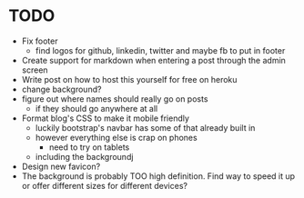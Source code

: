 # TODO

- Fix footer
	- find logos for github, linkedin, twitter and maybe fb to put in footer
- Create support for markdown when entering a post through the admin screen
- Write post on how to host this yourself for free on heroku
- change background?
- figure out where names should really go on posts
	- if they should go anywhere at all
- Format blog's CSS to make it mobile friendly
	- luckily bootstrap's navbar has some of that already built in
	- however everything else is crap on phones
		- need to try on tablets
	- including the backgroundj
- Design new favicon?
- The background is probably TOO high definition. Find way to speed it up or offer different sizes for different devices?
